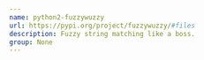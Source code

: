 ```yaml
---
name: python2-fuzzywuzzy
url: https://pypi.org/project/fuzzywuzzy/#files
description: Fuzzy string matching like a boss.
group: None
---
```

